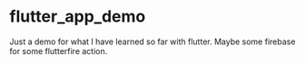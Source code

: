 # flutter_app_demo
Just a demo for what I have learned so far with flutter. Maybe some firebase for some flutterfire action.
